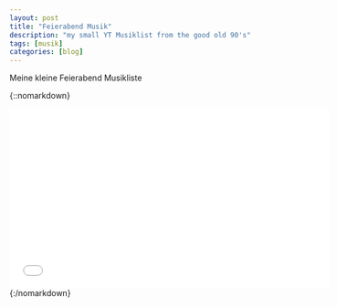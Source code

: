 ```yaml
---
layout: post
title: "Feierabend Musik"
description: "my small YT Musiklist from the good old 90's"
tags: [musik] 
categories: [blog]
---
```

Meine kleine Feierabend Musikliste

{::nomarkdown}
<iframe width="560" height="315" src="//www.youtube.com/embed/videoseries?list=PLSkAY8hPTYL1KW0f_OcmdhfZrqLJ9oMCD" frameborder="0" allowfullscreen></iframe>
{:/nomarkdown}


